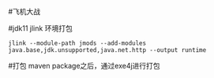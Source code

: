 #飞机大战

#jdk11 jlink 环境打包
```
jlink --module-path jmods --add-modules java.base,jdk.unsupported,java.net.http --output runtime
```
#打包
maven package之后，通过exe4j进行打包
